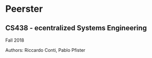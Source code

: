 # Peerster

## CS438 - ecentralized Systems Engineering

Fall 2018

Authors: Riccardo Conti, Pablo Pfister
